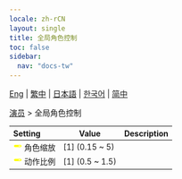 ```yaml
---
locale: zh-rCN
layout: single
title: 全局角色控制
toc: false
sidebar:
  nav: "docs-tw"
---
```

[Eng](/dancexr/menu/2025.4/actors/global_actor_control) | [繁中](/tw/dancexr/menu/2025.4/actors/global_actor_control) | [日本語](/jp/dancexr/menu/2025.4/actors/global_actor_control) | [한국어](/kr/dancexr/menu/2025.4/actors/global_actor_control) | [简中](/zh/dancexr/menu/2025.4/actors/global_actor_control)

[演员](../menu#演员) > 全局角色控制



| Setting | Value | Description |
| :--- | --- | :--- |
|<nobr><img src="/images/icon/ic_slider.png" alt="slider icon"/> 角色缩放</nobr>| [1] (0.15 ~ 5) | 
|<nobr><img src="/images/icon/ic_slider.png" alt="slider icon"/> 动作比例</nobr>| [1] (0.5 ~ 1.5) | 
